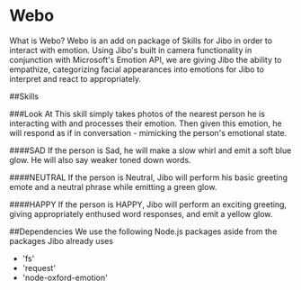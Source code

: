 # Webo
What is Webo? Webo is an add on package of Skills for Jibo in order to interact with emotion. Using Jibo's built in camera functionality in conjunction with Microsoft's Emotion API, we are giving Jibo the ability to empathize, categorizing facial appearances into emotions for Jibo to interpret and react to appropriately. 

##Skills

###Look At
This skill simply takes photos of the nearest person he is interacting with and processes their emotion. Then given this emotion, he will respond as if in conversation - mimicking the person's emotional state. 

####SAD
If the person is Sad, he will make a slow whirl and emit a soft blue glow. He will also say weaker toned down words.

####NEUTRAL
If the person is Neutral, Jibo will perform his basic greeting emote and a neutral phrase while emitting a green glow.

####HAPPY
If the person is HAPPY, Jibo will perform an exciting greeting, giving appropriately enthused word responses, and emit a yellow glow.


##Dependencies
We use the following Node.js packages aside from the packages Jibo already uses
+ 'fs'
+ 'request'
+ 'node-oxford-emotion'
